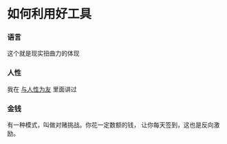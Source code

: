 # 如何利用好工具



### 语言

这个就是现实扭曲力的体现



### 人性

我在 [与人性为友](./与人性为友.md) 里面讲过



### 金钱

有一种模式，叫做对赌挑战。你花一定数额的钱， 让你每天签到，这也是反向激励。

